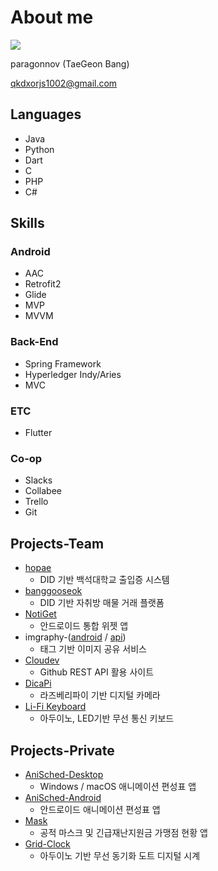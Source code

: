 # About me

<img src="https://avatars.githubusercontent.com/u/3241479?v=4" />

paragonnov (TaeGeon Bang)

qkdxorjs1002@gmail.com

## Languages
 - Java
 - Python
 - Dart
 - C
 - PHP
 - C#

## Skills
### Android
 - AAC
 - Retrofit2
 - Glide
 - MVP
 - MVVM

### Back-End
 - Spring Framework
 - Hyperledger Indy/Aries
 - MVC

### ETC
 - Flutter

### Co-op
 - Slacks
 - Collabee
 - Trello
 - Git

## Projects-Team
 - [hopae](https://github.com/BU-LINC-3)
   - DID 기반 백석대학교 출입증 시스템
 - [banggooseok](https://github.com/BU-LINC-3)
   - DID 기반 자취방 매물 거래 플랫폼
 - [NotiGet](https://github.com/qkdxorjs1002/NotiGet)
   - 안드로이드 통합 위젯 앱
 - imgraphy-([android](https://github.com/qkdxorjs1002/imgraphy-android) / [api](https://github.com/qkdxorjs1002/imgraphy))
   - 태그 기반 이미지 공유 서비스
 - [Cloudev](https://github.com/qkdxorjs1002/cloudev)
   - Github REST API 활용 사이트
 - [DicaPi](https://github.com/qkdxorjs1002/DicaPi)
   - 라즈베리파이 기반 디지털 카메라
 - [Li-Fi Keyboard](https://github.com/qkdxorjs1002/Li-Fi-Keyboard)
   - 아두이노, LED기반 무선 통신 키보드

## Projects-Private
 - [AniSched-Desktop](https://github.com/qkdxorjs1002/AniSched-Desktop)
   - Windows / macOS 애니메이션 편성표 앱
 - [AniSched-Android](https://github.com/qkdxorjs1002/AniSched-Android)
   - 안드로이드 애니메이션 편성표 앱
 - [Mask](https://github.com/qkdxorjs1002/Mask)
   - 공적 마스크 및 긴급재난지원금 가맹점 현황 앱
 - [Grid-Clock](https://github.com/qkdxorjs1002/Grid-Clock)
   - 아두이노 기반 무선 동기화 도트 디지털 시계